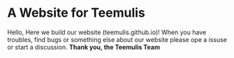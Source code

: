 # A Website for Teemulis
Hello, Here we build our website (teemulis.github.io)!
When you have troubles, find bugs or something else about our website please ope a issuse or start a discussion.
**Thank you, the Teemulis Team**
